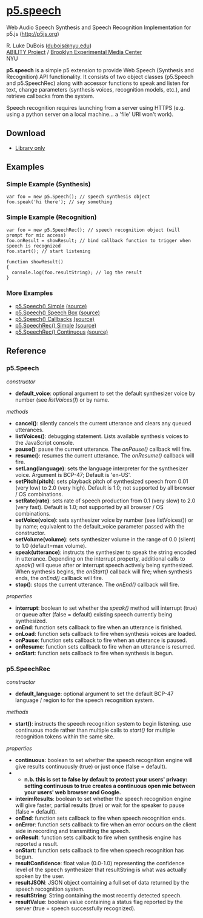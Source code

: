 # [p5.speech](https://idmnyu.github.io/p5.js-speech/)
Web Audio Speech Synthesis and Speech Recognition Implementation for p5.js (http://p5js.org)

R. Luke DuBois (dubois@nyu.edu)   
[ABILITY Project](http://ability.nyu.edu) / [Brooklyn Experimental Media Center](http://bxmc.poly.edu)   
NYU

**p5.speech** is a simple p5 extension to provide Web Speech (Synthesis and Recognition) API functionality.  It consists of two object classes (p5.Speech and p5.SpeechRec) along with accessor functions to speak and listen for text, change parameters (synthesis voices, recognition models, etc.), and retrieve callbacks from the system.

Speech recognition requires launching from a server using HTTPS (e.g. using a python server on a local machine... a 'file' URI won't work).

## Download
* [Library only](https://raw.githubusercontent.com/IDMNYU/p5.js-speech/master/lib/p5.speech.js)

## Examples

### Simple Example (Synthesis)
```
var foo = new p5.Speech(); // speech synthesis object
foo.speak('hi there'); // say something
```
### Simple Example (Recognition)
```
var foo = new p5.SpeechRec(); // speech recognition object (will prompt for mic access)
foo.onResult = showResult; // bind callback function to trigger when speech is recognized
foo.start(); // start listening

function showResult()
{
  console.log(foo.resultString); // log the result
}
```
### More Examples

* [p5.Speech() Simple](https://idmnyu.github.io/p5.js-speech/examples/01simple.html) [(source)](https://github.com/IDMNYU/p5.js-speech/blob/master/examples/01simple.html)
* [p5.Speech() Speech Box](https://idmnyu.github.io/p5.js-speech/examples/02speechbox.html) [(source)](https://github.com/IDMNYU/p5.js-speech/blob/master/examples/01speechbox.html)
* [p5.Speech() Callbacks](https://idmnyu.github.io/p5.js-speech/examples/03callbacks.html) [(source)](https://github.com/IDMNYU/p5.js-speech/blob/master/examples/03callbacks.html)
* [p5.SpeechRec() Simple](https://idmnyu.github.io/p5.js-speech/examples/04simplerecognition.html) [(source)](https://github.com/IDMNYU/p5.js-speech/blob/master/examples/04simplerecognition.html)
* [p5.SpeechRec() Continuous](https://idmnyu.github.io/p5.js-speech/examples/05continuousrecognition.html) [(source)](https://github.com/IDMNYU/p5.js-speech/blob/master/examples/05continuousrecognition.html)

## Reference

### p5.Speech

*constructor*
* **default_voice**: optional argument to set the default synthesizer voice by number (see *listVoices()*) or by name.

*methods*
* **cancel()**: silently cancels the current utterance and clears any queued utterances.
* **listVoices()**: debugging statement. Lists available synthesis voices to the JavaScript console.
* **pause()**: pause the current utterance. The *onPause()* callback will fire.
* **resume()**: resumes the current utterance. The *onResume()* callback will fire.
* **setLang(language)**: sets the language interpreter for the synthesizer voice. Argument is BCP-47; Default is 'en-US'.
* **setPitch(pitch)**: sets playback pitch of synthesized speech from 0.01 (very low) to 2.0 (very high). Default is 1.0; not supported by all browser / OS combinations.
* **setRate(rate)**: sets rate of speech production from 0.1 (very slow) to 2.0 (very fast). Default is 1.0; not supported by all browser / OS combinations.
* **setVoice(voice)**: sets synthesizer voice by number (see listVoices()) or by name; equivalent to the default_voice parameter passed with the constructor.
* **setVolume(volume)**: sets synthesizer volume in the range of 0.0 (silent) to 1.0 (default=max volume).
* **speak(utterance)**: instructs the synthesizer to speak the string encoded in utterance. Depending on the interrupt property, additional calls to *speak()* will queue after or interrupt speech actively being synthesized. When synthesis begins, the *onStart()* callback will fire; when synthesis ends, the *onEnd()* callback will fire.
* **stop()**: stops the current utterance. The *onEnd()* callback will fire.

*properties*
* **interrupt**: boolean to set whether the *speak()* method will interrupt (true) or queue after (false = default) existing speech currently being synthesized.
* **onEnd**: function sets callback to fire when an utterance is finished.
* **onLoad**: function sets callback to fire when synthesis voices are loaded.
* **onPause**: function sets callback to fire when an utterance is paused.
* **onResume**: function sets callback to fire when an utterance is resumed.
* **onStart**: function sets callback to fire when synthesis is begun.

### p5.SpeechRec

*constructor*
* **default_language**: optional argument to set the default BCP-47 language / region to for the speech recognition system.

*methods*
* **start()**: instructs the speech recognition system to begin listening. use continuous mode rather than multiple calls to *start()* for multiple recognition tokens within the same site.

*properties*
* **continuous**: boolean to set whether the speech recognition engine will give results continuously (true) or just once (false = default). 
* * **n.b. this is set to false by default to protect your users' privacy: setting continuous to true creates a continuous open mic between your users' web browser and Google.**
* **interimResults**: boolean to set whether the speech recognition engine will give faster, partial results (true) or wait for the speaker to pause (false = default).
* **onEnd**: function sets callback to fire when speech recognition ends.
* **onError**: function sets callback to fire when an error occurs on the client side in recording and transmitting the speech.
* **onResult**: function sets callback to fire when synthesis engine has reported a result.
* **onStart**: function sets callback to fire when speech recognition has begun.
* **resultConfidence**: float value (0.0-1.0) representing the confidence level of the speech synthesizer that resultString is what was actually spoken by the user.
* **resultJSON**: JSON object containing a full set of data returned by the speech recognition system.
* **resultString**: String containing the most recently detected speech.
* **resultValue**: boolean value containing a status flag reported by the server (true = speech successfully recognized).

